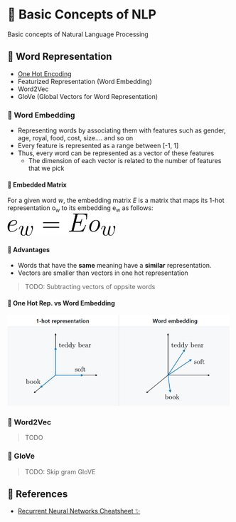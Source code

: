 # 💬 Basic Concepts of NLP
Basic concepts of Natural Language Processing

## 👒 Word Representation
- [One Hot Encoding](./0-GeneralConcepts.md#-one-hot-encoding)
- Featurized Representation (Word Embedding)
- Word2Vec
- GloVe (Global Vectors for Word Representation)

### 🎎 Word Embedding
- Representing words by associating them with features such as gender, age, royal, food, cost, size.... and so on 
- Every feature is represented as a range between [-1, 1] 
- Thus, every word can be represented as a vector of these features
  - The dimension of each vector is related to the number of features that we pick

#### 🔢 Embedded Matrix
For a given word _w_, the embedding matrix _E_ is a matrix that maps its 1-hot representation o<sub>w</sub> to its embedding e<sub>w</sub> as follows:
<img src="../res/EmbedMat.png" height="50"  />

#### 🎀 Advantages
- Words that have the **same** meaning have a **similar** representation.
- Vectors are smaller than vectors in one hot representation

> TODO: Subtracting vectors of oppsite words

#### 🚀 One Hot Rep. vs Word Embedding

<img src="../res/OneHotVsWordEmbedding.PNG" width="500"  />


### 🔄 Word2Vec
> TODO

### 🧤 GloVe


> TODO:
> Skip gram
> GloVE

## 🧐 References
- [Recurrent Neural Networks Cheatsheet ✨](https://stanford.edu/~shervine/teaching/cs-230/cheatsheet-recurrent-neural-networks)
